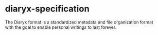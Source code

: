 # diaryx-specification
The Diaryx format is a standardized metadata and file organization format with the goal to enable personal writings to last forever.
